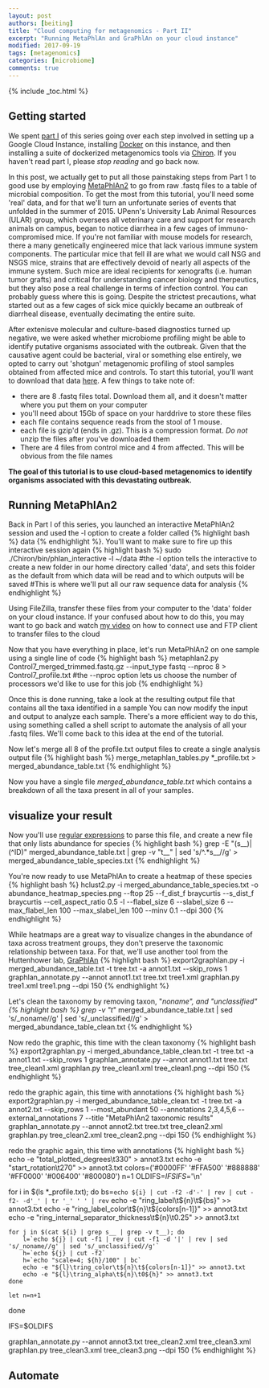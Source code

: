 ```yaml
---
layout: post
authors: [beiting]
title: "Cloud computing for metagenomics - Part II"
excerpt: "Running MetaPhlAn and GraPhlAn on your cloud instance"
modified: 2017-09-19
tags: [metagenomics]
categories: [microbiome]
comments: true
---
```


{% include _toc.html %}


## Getting started
We spent [part I](http://hostmicrobe.org/microbiome/cloudComputing_part1/) of this series going over each step involved in setting up a Google Cloud Instance, installing [Docker](https://www.docker.com/) on this instance, and then installing a suite of dockerized metagenomics tools via [Chiron](https://github.com/IGS/Chiron).  If you haven't read part I, please *stop reading* and go back now.  

In this post, we actually get to put all those painstaking steps from Part 1 to good use by employing [MetaPhlAn2]() to go from raw .fastq files to a table of microbial composition.  To get the most from this tutorial, you'll need some 'real' data, and for that we'll turn an unfortunate series of events that unfolded in the summer of 2015.  UPenn's University Lab Animal Resources (ULAR) group, which oversees all veterinary care and support for research animals on campus, began to notice diarrhea in a few cages of immuno-compromised mice.  If you're not familiar with mouse models for research, there a many genetically engineered mice that lack various immune system components.  The particular mice that fell ill are what we would call NSG and NSGS mice, strains that are effectively devoid of nearly all aspects of the immune system.  Such mice are ideal recipients for xenografts (i.e. human tumor grafts) and critical for understanding cancer biology and therpeutics, but they also pose a real challenge in terms of infection control.  You can probably guess where this is going.  Despite the strictest precautions, what started out as a few cages of sick mice quickly became an outbreak of diarrheal disease, eventually decimating the entire suite.

After extenisve molecular and culture-based diagnostics turned up negative, we were asked whether microbiome profiling might be able to identify putative organisms associated with the outbreak.  Given that the causative agent could be bacterial, viral or something else entirely, we opted to carry out 'shotgun' metagenomic profiling of stool samples obtained from affected mice and controls.  To start this tutorial, you'll want to download that data [here](https://www.dropbox.com/sh/kznl838218eozdk/AAA1DECGgb0SHBXLeEBjFsMEa?dl=0).  A few things to take note of:
- there are 8 .fastq files total.  Download them all, and it doesn't matter where you put them on your computer
- you'll need about 15Gb of space on your harddrive to store these files 
- each file contains sequence reads from the stool of 1 mouse.
- each file is gzip'd (ends in .gz).  This is a compression format.  *Do not* unzip the files after you've downloaded them
- There are 4 files from control mice and 4 from affected.  This will be obvious from the file names 

**The goal of this tutorial is to use cloud-based metagenomics to identify organisms associated with this devastating outbreak.** 

## Running MetaPhlAn2
Back in Part I of this series, you launched an interactive MetaPhlAn2 session and used the -l option to create a folder called {% highlight bash %} data {% endhighlight %}.  You'll want to make sure to fire up this interactive session again
{% highlight bash %}
sudo ./Chiron/bin/phlan_interactive -l ~/data
#the -l option tells the interactive to create a new folder in our home directory called 'data', and sets this folder as the default from which data will be read and to which outputs will be saved 
#This is where we'll put all our raw sequence data for analysis
{% endhighlight %}

Using FileZilla, transfer these files from your computer to the 'data' folder on your cloud instance.  If your confused about how to do this, you may want to go back and watch [my video](http://hostmicrobe.org/microbiome/cloudComputing_part1/#fire-up-your-cloud-computer) on how to connect use and FTP client to transfer files to the cloud

Now that you have everything in place, let's run MetaPhlAn2 on one sample using a single line of code
{% highlight bash %}
metaphlan2.py Control7_merged_trimmed.fastq.gz --input_type fastq --nproc 8 > Control7_profile.txt
#the --nproc option lets us choose the number of processors we'd like to use for this job
{% endhighlight %}

Once this is done running, take a look at the resulting output file that contains all the taxa identified in a sample  You can now modify the input and output to analyze each sample.  There's a more efficient way to do this, using something called a shell script to automate the analysis of all your .fastq files.  We'll come back to this idea at the end of the tutorial.

Now let's merge all 8 of the profile.txt output files to create a single analysis output file
{% highlight bash %}
merge_metaphlan_tables.py *_profile.txt > merged_abundance_table.txt
{% endhighlight %}

Now you have a single file *merged_abundance_table.txt* which contains a breakdown of all the taxa present in all of your samples.


## visualize your result
Now you'll use [regular expressions]() to parse this file, and create a new file that only lists abundance for species
{% highlight bash %}
grep -E "(s__)|(^ID)" merged_abundance_table.txt | grep -v "t__" | sed 's/^.*s__//g' > merged_abundance_table_species.txt
{% endhighlight %}


You're now ready to use MetaPhlAn to create a heatmap of these species
{% highlight bash %}
hclust2.py -i merged_abundance_table_species.txt -o abundance_heatmap_species.png --ftop 25 --f_dist_f braycurtis --s_dist_f braycurtis --cell_aspect_ratio 0.5 -l --flabel_size 6 --slabel_size 6 --max_flabel_len 100 --max_slabel_len 100 --minv 0.1 --dpi 300
{% endhighlight %}

While heatmaps are a great way to visualize changes in the abundance of taxa across treatment groups, they don't preserve the taxonomic relationship between taxa.  For that, we'll use another tool from the Huttenhower lab, [GraPhlAn](https://huttenhower.sph.harvard.edu/graphlan)
{% highlight bash %}
export2graphlan.py -i merged_abundance_table.txt -t tree.txt -a annot1.txt --skip_rows 1
graphlan_annotate.py --annot annot1.txt tree.txt tree1.xml
graphlan.py tree1.xml tree1.png --dpi 150
{% endhighlight %}

Let's clean the taxonomy by removing taxon, "_noname", and "_unclassified"
{% highlight bash %}
grep -v "t__" merged_abundance_table.txt | sed 's/_noname//g' | sed 's/_unclassified//g' > merged_abundance_table_clean.txt
{% endhighlight %}


Now redo the graphic, this time with the clean taxonomy
{% highlight bash %}
export2graphlan.py -i merged_abundance_table_clean.txt -t tree.txt -a annot1.txt --skip_rows 1
graphlan_annotate.py --annot annot1.txt tree.txt tree_clean1.xml
graphlan.py tree_clean1.xml tree_clean1.png --dpi 150
{% endhighlight %}

redo the graphic again, this time with annotations
{% highlight bash %}
export2graphlan.py -i merged_abundance_table_clean.txt -t tree.txt -a annot2.txt --skip_rows 1 --most_abundant 50 --annotations 2,3,4,5,6 --external_annotations 7 --title "MetaPhlAn2 taxonomic results"
graphlan_annotate.py --annot annot2.txt tree.txt tree_clean2.xml
graphlan.py tree_clean2.xml tree_clean2.png --dpi 150
{% endhighlight %}

redo the graphic again, this time with annotations
{% highlight bash %}
echo -e "total_plotted_degrees\t330" > annot3.txt
echo -e "start_rotation\t270" >> annot3.txt
colors=('#0000FF' '#FFA500' '#888888' '#FF0000' '#006400' '#800080')
n=1
OLDIFS=$IFS
IFS=$'\n'

for i in $(ls *_profile.txt); do
    bs=`echo ${i} | cut -f2 -d'-' | rev | cut -f2- -d'_' | tr '_' ' ' | rev`
    echo -e "ring_label\t${n}\t${bs}" >> annot3.txt
    echo -e "ring_label_color\t${n}\t${colors[n-1]}" >> annot3.txt
    echo -e "ring_internal_separator_thickness\t${n}\t0.25" >> annot3.txt

    for j in $(cat ${i} | grep s__ | grep -v t__); do
        l=`echo ${j} | cut -f1 | rev | cut -f1 -d '|' | rev | sed 's/_noname//g' | sed 's/_unclassified//g'`
        h=`echo ${j} | cut -f2`
        h=`echo "scale=4; ${h}/100" | bc`
        echo -e "${l}\tring_color\t${n}\t${colors[n-1]}" >> annot3.txt
        echo -e "${l}\tring_alpha\t${n}\t0${h}" >> annot3.txt
    done

    let n=n+1
done

IFS=$OLDIFS

graphlan_annotate.py --annot annot3.txt tree_clean2.xml tree_clean3.xml
graphlan.py tree_clean3.xml tree_clean3.png --dpi 150
{% endhighlight %}

## Automate


